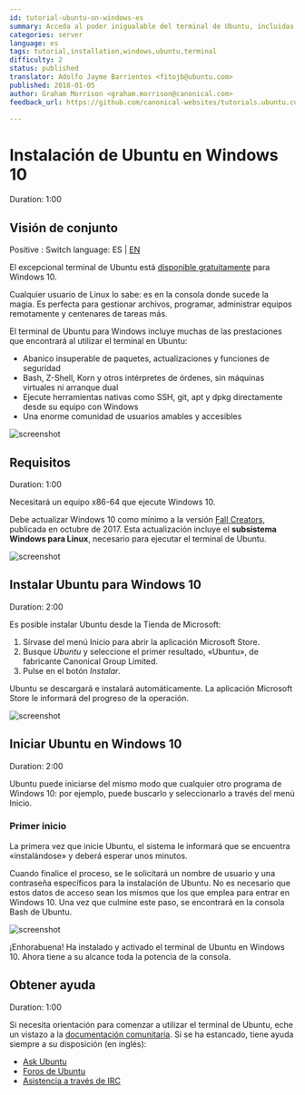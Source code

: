 ```yaml
---
id: tutorial-ubuntu-on-windows-es
summary: Acceda al poder inigualable del terminal de Ubuntu, incluidas herramientas como SSH, apt y vim, directamente en su equipo con Windows 10.
categories: server
language: es
tags: tutorial,installation,windows,ubuntu,terminal
difficulty: 2
status: published
translator: Adolfo Jayme Barrientos <fitojb@ubuntu.com>
published: 2018-01-05
author: Graham Morrison <graham.morrison@canonical.com>
feedback_url: https://github.com/canonical-websites/tutorials.ubuntu.com/issues

---
```


# Instalación de Ubuntu en Windows 10
Duration: 1:00

## Visión de conjunto

Positive
: Switch language: ES | [EN](tutorial-ubuntu-on-windows)

El excepcional terminal de Ubuntu está [disponible gratuitamente][msubuntu] para Windows 10.

Cualquier usuario de Linux lo sabe: es en la consola donde sucede la magia. Es perfecta para gestionar archivos, programar, administrar equipos remotamente y centenares de tareas más.

El terminal de Ubuntu para Windows incluye muchas de las prestaciones que encontrará al utilizar el terminal en Ubuntu:

- Abanico insuperable de paquetes, actualizaciones y funciones de seguridad
- Bash, Z-Shell, Korn y otros intérpretes de órdenes, sin máquinas virtuales ni arranque dual
- Ejecute herramientas nativas como SSH, git, apt y dpkg directamente desde su equipo con Windows
- Una enorme comunidad de usuarios amables y accesibles

![screenshot](https://assets.ubuntu.com/v1/00e5322f-win10-ubuntu-trusted-app.png)

## Requisitos
Duration: 1:00

Necesitará un equipo x86-64 que ejecute Windows 10.

Debe actualizar Windows 10 como mínimo a la versión [Fall Creators][win10fall], publicada en octubre de 2017. Esta actualización incluye el **subsistema Windows para Linux**, necesario para ejecutar el terminal de Ubuntu.

![screenshot](https://assets.ubuntu.com/v1/dbc96044-win10-ubuntu-fall-update.png)

## Instalar Ubuntu para Windows 10
Duration: 2:00

Es posible instalar Ubuntu desde la Tienda de Microsoft:

1. Sírvase del menú Inicio para abrir la aplicación Microsoft Store.
1. Busque *Ubuntu* y seleccione el primer resultado, «Ubuntu», de fabricante Canonical Group Limited.
1. Pulse en el botón *Instalar*.

Ubuntu se descargará e instalará automáticamente. La aplicación Microsoft Store le informará del progreso de la operación. 

![screenshot](https://assets.ubuntu.com/v1/13ab8b2c-win10-ubuntu-store.png)

## Iniciar Ubuntu en Windows 10
Duration: 2:00

Ubuntu puede iniciarse del mismo modo que cualquier otro programa de Windows 10: por ejemplo, puede buscarlo y seleccionarlo a través del menú Inicio.

### Primer inicio

La primera vez que inicie Ubuntu, el sistema le informará que se encuentra «instalándose» y deberá esperar unos minutos.

Cuando finalice el proceso, se le solicitará un nombre de usuario y una contraseña específicos para la instalación de Ubuntu. No es necesario que estos datos de acceso sean los mismos que los que emplea para entrar en Windows 10. Una vez que culmine este paso, se encontrará en la consola Bash de Ubuntu.

![screenshot](https://assets.ubuntu.com/v1/2d30f071-win10-ubuntu-first-run.png)

¡Enhorabuena! Ha instalado y activado el terminal de Ubuntu en Windows 10. Ahora tiene a su alcance toda la potencia de la consola.

## Obtener ayuda
Duration: 1:00

Si necesita orientación para comenzar a utilizar el terminal de Ubuntu, eche un vistazo a la [documentación comunitaria][commdocs]. Si se ha estancado, tiene ayuda siempre a su disposición (en inglés):

* [Ask Ubuntu][askubuntu]
* [Foros de Ubuntu][forums]
* [Asistencia a través de IRC][ubuntuirc]

<!-- LINKS -->
[msubuntu]: https://www.microsoft.com/es-es/store/p/ubuntu/9nblggh4msv6
[getstartedcli]: https://help.ubuntu.com/community/UsingTheTerminal
[storelink]: ms-windows-store://pdp/?productid=9NBLGGH4MSV6&referrer=unistoreweb&scenario=click&webig=11a9a85f-44f0-4cf5-ac1f-d9e148f2c23b&muid=01A3F9D8DEC2605B1426F331DF03617B
[win10fall]:https://support.microsoft.com/es-es/help/4028685/windows-10-get-the-fall-creators-update
[commdocs]: https://help.ubuntu.com/community/UsingTheTerminal
[askubuntu]: https://askubuntu.com/
[forums]: https://ubuntuforums.org/
[ubuntuirc]: https://wiki.ubuntu.com/IRC/ChannelList
